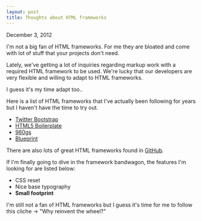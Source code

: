 ```yaml
---
layout: post
title: Thoughts about HTML frameworks
---
```


<p class="date">December 3, 2012</p>

I'm not a big fan of HTML frameworks. For me they are bloated and come with lot of stuff that your projects don't need.

Lately, we've getting a lot of inquiries regarding markup work with a required HTML framework to be used. We're lucky that our developers
are very flexible and willing to adapt to HTML frameworks.

I guess it's my time adapt too..

Here is a list of HTML frameworks that I've actually been following for years but I haven't have the time to try out.

* [Twitter Bootstrap](http://twitter.github.com/bootstrap/)
* [HTML5 Boilerplate](http://html5boilerplate.com)
* [960gs](http://960.gs/)
* [Blueprint](http://www.blueprintcss.org/)

There are also lots of great HTML frameworks found in [GitHub](https://github.com/search?q=HTML+Frameworks).

If I'm finally going to dive in the framework bandwagon, the features I'm looking for are listed below:

* CSS reset
* Nice base typography
* **Small footprint**

I'm still not a fan of HTML frameworks but I guess it's time for me to follow this cliche -> "Why reinvent the wheel?"